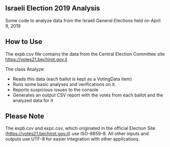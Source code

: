 ## Israeli Election 2019  Analysis
Some code to analyze data from the Israeli General Elections held on April 9, 2019

## How to Use
The expb.csv file contains the data from the Central Election Committee site https://votes21.bechirot.gov.il

The class Analyze:
* Reads this data (each ballot is kept as a VotingData item)
* Runs some basic analyses and verifications on it.
* Reports suspicious issues to the console
* Generates an output CSV report with the votes from each ballot and the analyzed data for it

## Please Note
The expb.csv and expc.csv, which originated in the official Election Site (https://votes21.bechirot.gov.il) use ISO-8859-8. All other inputs and outputs use UTF-8 for easier integration with other applications.

